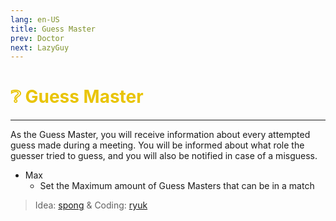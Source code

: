 ```yaml
---
lang: en-US
title: Guess Master
prev: Doctor
next: LazyGuy
---
```


# <font color="#e9c404">❔ <b>Guess Master</b></font> <Badge text="Basic" type="tip" vertical="middle"/>
---

As the Guess Master, you will receive information about every attempted guess made during a meeting. You will be informed about what role the guesser tried to guess, and you will also be notified in case of a misguess.
* Max
  * Set the Maximum amount of Guess Masters that can be in a match

> Idea: [spong](#) & Coding: [ryuk](https://github.com/ryuk2098)